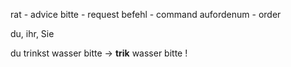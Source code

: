 rat - advice
bitte - request
befehl - command
aufordenum - order

du, ihr, Sie

du trinkst wasser bitte -> **trik** wasser bitte !